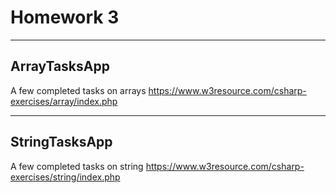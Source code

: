 # Homework 3
***
## ArrayTasksApp
A few completed tasks on arrays 
<https://www.w3resource.com/csharp-exercises/array/index.php>
***
## StringTasksApp
A few completed tasks on string 
<https://www.w3resource.com/csharp-exercises/string/index.php>
